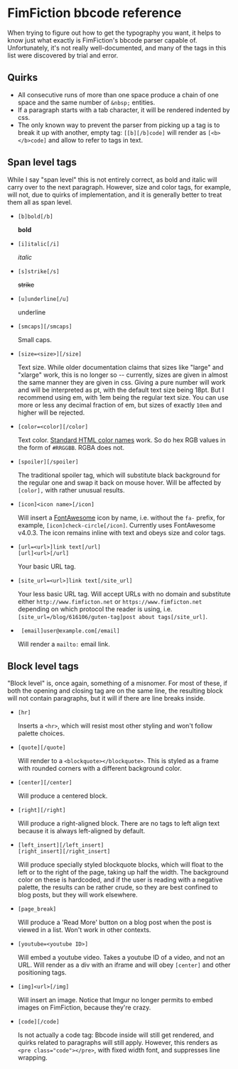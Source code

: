 # FimFiction bbcode reference

When trying to figure out how to get the typography you want, it helps to know
just what exactly is FimFiction's bbcode parser capable of. Unfortunately, it's
not really well-documented, and many of the tags in this list were discovered
by trial and error.

## Quirks

*   All consecutive runs of more than one space produce a chain of one space 
    and the same number of `&nbsp;` entities.
*   If a paragraph starts with a tab character, it will be rendered
    indented by css.
*   The only known way to prevent the parser from picking up a tag is to break
    it up with another, empty tag: `[[b][/b]code]` will render as 
    `[<b></b>code]` and allow to refer to tags in text.  

## Span level tags

While I say "span level" this is not entirely correct, as bold and italic will
carry over to the next paragraph. However, size and color tags, for example,
will not, due to quirks of implementation, and it is generally better to treat
them all as span level.

*   `[b]bold[/b]`

    **bold**

*   `[i]italic[/i]`

    *italic*

*   `[s]strike[/s]`
    
    ~~strike~~
    
*   `[u]underline[/u]`

    underline
    
*   `[smcaps][/smcaps]`
 
    Small caps.
    
*   `[size=<size>][/size]`

    Text size. While older documentation claims that sizes like "large" and
    "xlarge" work, this is no longer so -- currently, sizes are given in almost
    the same manner they are given in css. Giving a pure number will work and
    will be interpreted as pt, with the default text size being 18pt. But I
    recommend using em, with 1em being the regular text size. You can use
    more or less any decimal fraction of em, but sizes of exactly `10em`
    and higher will be rejected.
    
*   `[color=<color][/color]`

    Text color.
    [Standard HTML color names](http://www.w3schools.com/colors/colors_names.asp)
    work. So do hex RGB values in the form of `#RRGGBB`. RGBA does not.
    
*   `[spoiler][/spoiler]`

    The traditional spoiler tag, which will substitute black background for
    the regular one and swap it back on mouse hover. Will be affected by
    `[color],` with rather unusual results.

*   `[icon]<icon name>[/icon]`

    Will insert a [FontAwesome](https://fortawesome.github.io/Font-Awesome/)
    icon by name, i.e. without the `fa-` prefix, for example,
    `[icon]check-circle[/icon]`. Currently uses FontAwesome v4.0.3.
    The icon remains inline with text and obeys size and color tags.
    
*   `[url=<url>]link text[/url]`\
    `[url]<url>[/url]`
    
    Your basic URL tag.

*   `[site_url=<url>]link text[/site_url]`
    
    Your less basic URL tag. Will accept URLs with no domain and substitute
    either `http://www.fimficton.net` or `https://www.fimficton.net` depending
    on which protocol the reader is using, i.e.
    `[site_url=/blog/616106/guten-tag]post about tags[/site_url]`.
    
*   ` [email]user@example.com[/email]`

    Will render a `mailto:` email link.

## Block level tags

"Block level" is, once again, something of a misnomer. For most of these,
if both the opening and closing tag are on the same line, the resulting
block will not contain paragraphs, but it will if there are line breaks
inside.

*   `[hr]`

    Inserts a `<hr>`, which will resist most other styling and won't follow
    palette choices.

*   `[quote][/quote]`

    Will render to a `<blockquote></blockquote>`. This is styled as a frame
    with rounded corners with a different background color.
    
*   `[center][/center]`

    Will produce a centered block.
    
*   `[right][/right]`

    Will produce a right-aligned block. There are no tags to left align
    text because it is always left-aligned by default.
    
*   `[left_insert][/left_insert]`  
    `[right_insert][/right_insert]` 

    Will produce specially styled blockquote blocks, which will float to the
    left or to the right of the page, taking up half the width. The background
    color on these is hardcoded, and if the user is reading with a negative
    palette, the results can be rather crude, so they are best confined to
    blog posts, but they will work elsewhere.
    
*   `[page_break]`

    Will produce a 'Read More' button on a blog post when the post is viewed
    in a list. Won't work in other contexts.
    
*   `[youtube=<youtube ID>]`

    Will embed a youtube video. Takes a youtube ID of a video, and not an URL.
    Will render as a div with an iframe and will obey `[center]` and
    other positioning tags.

*   `[img]<url>[/img]`

    Will insert an image. Notice that Imgur no longer permits to embed images
    on FimFiction, because they're crazy.
    
*   `[code][/code]`

    Is not actually a code tag: Bbcode inside will still get rendered, and
    quirks related to paragraphs will still apply. However, this renders
    as `<pre class="code"></pre>`, with fixed width font, and suppresses
    line wrapping.
